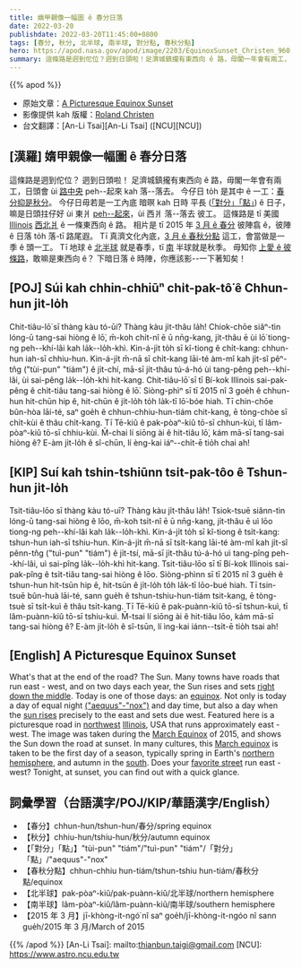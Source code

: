 ```yaml
---
title: 媠甲親像一幅圖 ê 春分日落
date: 2022-03-20
publishdate: 2022-03-20T11:45:00+0800
tags: [春分, 秋分, 北半球, 南半球, 對分點, 春秋分點]
hero: https://apod.nasa.gov/apod/image/2203/EquinoxSunset_Christen_960.jpg
summary: 這條路是迵到佗位？迵到日頭啦！足濟城鎮攏有東西向 ê 路，毋閣一年會有兩工，日頭會 ùi 路中央 peh--起來 kah 落落去。
---
```


{{% apod %}}

- 原始文章：[A Picturesque Equinox Sunset](https://apod.nasa.gov/apod/ap220320.html)
- 影像提供 kah 版權：[Roland Christen](mailto:Roland@astro-physics.com)
- 台文翻譯：[An-Li Tsai][An-Li Tsai] ([NCU][NCU])

## [漢羅] 媠甲親像一幅圖 ê 春分日落
這條路是迵到佗位？
迵到日頭啦！
足濟城鎮攏有東西向 ê 路，毋閣一年會有兩工，日頭會 ùi [路中央][right down the middle] peh--起來 kah 落--落去。
今仔日 to̍h 是其中 ê 一工：[春分抑是秋分][equinox e]。
今仔日毋若是一工內底 暗暝 kah 日時 平長 ([「對分」「點」][("aequus"-"nox")]) ê 日子，嘛是日頭拄仔好 ùi 東爿 [peh--起來][sun rises]，ùi 西爿 落--落去 彼工。
這條路是 tī 美國 [Illinois][Illinois] [西北爿][northwest] ê 一條東西向 ê 路。
相片是 tī 2015 年 [3 月 ê 春分][March Equinox] 彼陣翕 ê，彼陣 ê 日落 to̍h 落-tī 路尾遐。
Tī 真濟文化內底，[3 月 ê 春秋分點][March equinox] 這工，會當做是一季 ê 頭一工。
Tī 地球 ê [北半球][northern hemisphere] 就是春季，tī [南][south] 半球就是秋季。
毋知你 [上愛 ê 彼條路][favorite street]，敢嘛是東西向 ê？
下暗日落 ê 時陣，你應該影--一下著知矣！

## [POJ] Súi kah chhin-chhiūⁿ chi̍t-pak-tô͘ ê Chhun-hun ji̍t-lo̍h
Chit-tiâu-lō͘ sī thàng kàu tó-ūi?
Thàng kàu ji̍t-thâu la̍h!
Chiok-chōe siâⁿ-tìn lóng-ū tang-sai hiòng ê lō͘, m̄-koh chi̍t-nî ē ū nn̄g-kang, ji̍t-thâu ē ùi lō͘ tiong-ng peh--khí-lâi kah la̍k--lo̍h-khì.
Kin-á-ji̍t to̍h sī kî-tiong ê chi̍t-kang: chhun-hun iah-sī chhiu-hun.
Kin-á-ji̍t m̄-nā sī chi̍t-kang lāi-té àm-mî kah ji̍t-sî pêⁿ-tn̂g ("tùi-pun" "tiám") ê ji̍t-chí, mā-sī ji̍t-thâu tú-á-hó ùi tang-pêng peh--khí-lâi, ùi sai-pêng la̍k--lo̍h-khì hit-kang.
Chit-tiâu-lō͘ sī tī Bí-kok Illinois sai-pak-pêng ê chi̍t-tiâu tang-sai hiòng ê lō͘.
Siòng-phìⁿ sī tī 2015 nî 3 goe̍h ê chhun-hun hit-chūn hip ê, hit-chūn ê ji̍t-lo̍h to̍h la̍k-tī lō͘-bóe hiah.
Tī chin-chōe bûn-hòa lāi-té, saⁿ goe̍h ê chhun-chhiu-hun-tiám chit-kang, ē tòng-chòe sī chi̍t-kùi ê thâu chi̍t-kang.
Tī Tē-kiû ê pak-pòaⁿ-kiû tō-sī chhun-kùi, tī lâm-pòaⁿ-kiû tō-sī chhiu-kùi.
M̄-chai lí siōng ài ê hit-tiâu lō͘, kám mā-sī tang-sai hiòng ê?
E-àm ji̍t-lo̍h ê sî-chūn, lí èng-kai iáⁿ--chi̍t-ē tio̍h chai ah!

## [KIP] Suí kah tshin-tshiūnn tsi̍t-pak-tôo ê Tshun-hun ji̍t-lo̍h
Tsit-tiâu-lōo sī thàng kàu tó-uī?
Thàng kàu ji̍t-thâu la̍h!
Tsiok-tsuē siânn-tìn lóng-ū tang-sai hiòng ê lōo, m̄-koh tsi̍t-nî ē ū nn̄g-kang, ji̍t-thâu ē uì lōo tiong-ng peh--khí-lâi kah la̍k--lo̍h-khì.
Kin-á-ji̍t to̍h sī kî-tiong ê tsi̍t-kang: tshun-hun iah-sī tshiu-hun.
Kin-á-ji̍t m̄-nā sī tsi̍t-kang lāi-té àm-mî kah ji̍t-sî pênn-tn̂g ("tuì-pun" "tiám") ê ji̍t-tsí, mā-sī ji̍t-thâu tú-á-hó uì tang-pîng peh--khí-lâi, uì sai-pîng la̍k--lo̍h-khì hit-kang.
Tsit-tiâu-lōo sī tī Bí-kok Illinois sai-pak-pîng ê tsi̍t-tiâu tang-sai hiòng ê lōo.
Siòng-phìnn sī tī 2015 nî 3 gue̍h ê tshun-hun hit-tsūn hip ê, hit-tsūn ê ji̍t-lo̍h to̍h la̍k-tī lōo-bué hiah.
Tī tsin-tsuē bûn-huà lāi-té, sann gue̍h ê tshun-tshiu-hun-tiám tsit-kang, ē tòng-tsuè sī tsi̍t-kuì ê thâu tsi̍t-kang.
Tī Tē-kiû ê pak-puànn-kiû tō-sī tshun-kuì, tī lâm-puànn-kiû tō-sī tshiu-kuì.
M̄-tsai lí siōng ài ê hit-tiâu lōo, kám mā-sī tang-sai hiòng ê?
E-àm ji̍t-lo̍h ê sî-tsūn, lí ìng-kai iánn--tsi̍t-ē tio̍h tsai ah!

## [English] A Picturesque Equinox Sunset
What's that at the end of the road?
The Sun.
Many towns have roads that run east - west, and on two days each year, the Sun rises and sets [right down the middle][right down the middle].
Today is one of those days: an [equinox][equinox e].
Not only is today a day of equal night [("aequus"-"nox")][("aequus"-"nox")] and day time, but also a day when the [sun rises][sun rises] precisely to the east and sets due west.
Featured here is a picturesque road in [northwest][northwest] [Illinois][Illinois], USA that runs approximately east -west.
The image was taken during the [March Equinox][March Equinox] of 2015, and shows the Sun down the road at sunset.
In many cultures, this [March equinox][March equinox] is taken to be the first day of a season, typically spring in Earth's [northern hemisphere][northern hemisphere], and autumn in the [south][south].
Does your [favorite street][favorite street] run east - west?
Tonight, at sunset, you can find out with a quick glance.

## 詞彙學習（台語漢字/POJ/KIP/華語漢字/English）
- 【春分】chhun-hun/tshun-hun/春分/spring equinox
- 【秋分】chhiu-hun/tshiu-hun/秋分/autumn equinox
- 【「對分」「點」】"tùi-pun" "tiám"/"tuì-pun" "tiám"/「對分」「點」/"aequus"-"nox"
- 【春秋分點】chhun-chhiu hun-tiám/tshun-tshiu hun-tiám/春秋分點/equinox
- 【北半球】pak-pòaⁿ-kiû/pak-puànn-kiû/北半球/northern hemisphere
- 【南半球】lâm-pòaⁿ-kiû/lâm-puànn-kiû/南半球/southern hemisphere
- 【2015 年 3 月】jī-khòng-it-ngó͘ nî saⁿ goe̍h/jī-khòng-it-ngóo nî sann gue̍h/2015 年 3 月/March of 2015


{{% /apod %}}
[An-Li Tsai]: mailto:thianbun.taigi@gmail.com
[NCU]: https://www.astro.ncu.edu.tw

[copyright]: https://apod.nasa.gov/apod/fap/lib/about_apod.html#srapply

[right down the middle]:https://apod.nasa.gov/apod/ap100321.html
[equinox e]:https://apod.nasa.gov/apod/ap210922.html
[equinox t]:https://apod.tw/daily/20210922/
[("aequus"-"nox")]:https://en.wiktionary.org/wiki/equinox
[sun rises]:http://earthsky.org/astronomy-essentials/everything-you-need-to-know-vernal-or-spring-equinox
[northwest]:https://en.wikipedia.org/wiki/Rockton,_Illinois
[Illinois]:https://en.wikipedia.org/wiki/Illinois
[March Equinox]:https://nightsky.jpl.nasa.gov/news-display.cfm?News_ID=496
[March equinox]:https://en.wikipedia.org/wiki/March_equinox
[northern hemisphere]:https://en.wikipedia.org/wiki/Northern_Hemisphere
[south]:https://apod.nasa.gov/apod/ap951222.html
[favorite street]:https://i.pinimg.com/originals/02/c2/09/02c20915a2e492de284d537ec0a4825e.jpg
